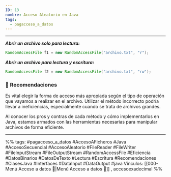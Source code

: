 ```yaml
---
ID: 13
nombre: Acceso Aleatorio en Java
tags:
  - pagacceso_a_datos
---
```

___
***Abrir un archivo solo para lectura:***

```java
RandomAccessFile f1 = new RandomAccessFile("archivo.txt", "r");
```

***Abrir un archivo para lectura y escritura:***

```java
RandomAccessFile f2 = new RandomAccessFile("archivo.txt", "rw");
```

### 🌠 Recomendaciones

Es vital elegir la forma de acceso más apropiada según el tipo de operación que vayamos a realizar en el archivo. Utilizar el método incorrecto podría llevar a ineficiencias, especialmente cuando se trata de archivos grandes. 

Al conocer los pros y contras de cada método y cómo implementarlos en Java, estamos armados con las herramientas necesarias para manipular archivos de forma eficiente.


___
%%
tags: #pagacceso_a_datos  #AccesoAFicheros #Java #AccesoSecuencial #AccesoAleatorio #FileReader #FileWriter #FileInputStream #FileOutputStream #RandomAccessFile #Eficiencia #DatosBinarios #DatosDeTexto #Lectura #Escritura #Recomendaciones #ClasesJava #Interfaces #DataInput #DataOutput #java
Vínculos:  [[000-Menú Acceso a datos 📃|Menú Acceso a datos 📃]] , accesoexadecimal
%%